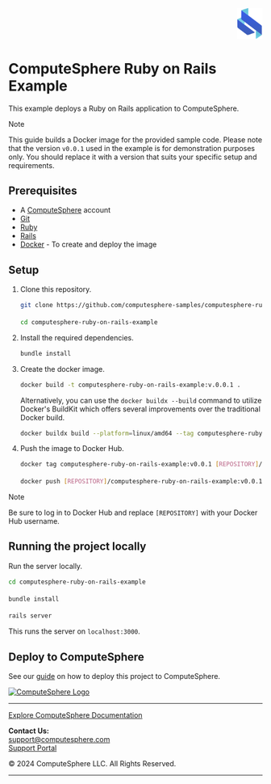<p align="right">
    <a href="https://computesphere.com/"><img src="app/assets/images/logo.svg" width="50px" /></a>
</p>

# ComputeSphere Ruby on Rails Example

This example deploys a Ruby on Rails application to ComputeSphere.

> [!NOTE]
> This guide builds a Docker image for the provided sample code. Please note that the version `v0.0.1` used in the example is for demonstration purposes only. You should replace it with a version that suits your specific setup and requirements.

## Prerequisites

- A [ComputeSphere](https://computesphere.com) account
- [Git](https://git-scm.com/downloads)
- [Ruby](https://www.ruby-lang.org/en/documentation/installation/)
- [Rails](https://guides.rubyonrails.org/v5.1/getting_started.html)
- [Docker](https://docs.docker.com/engine/install/) - To create and deploy the image

## Setup

1. Clone this repository.

    ```bash
    git clone https://github.com/computesphere-samples/computesphere-ruby-on-rails-example.git

    cd computesphere-ruby-on-rails-example
    ```

2. Install the required dependencies.

    ```bash
    bundle install
    ```

3. Create the docker image.

    ```bash
    docker build -t computesphere-ruby-on-rails-example:v.0.0.1 .
    ```

    Alternatively, you can use the `docker buildx --build` command to utilize Docker's BuildKit which offers several improvements over the traditional Docker build.

    ```bash
    docker buildx build --platform=linux/amd64 --tag computesphere-ruby-on-rails-example:v0.0.1 .
    ``` 

4. Push the image to Docker Hub.

    ```bash
    docker tag computesphere-ruby-on-rails-example:v0.0.1 [REPOSITORY]/computesphere-ruby-on-rails-example:v0.0.1

    docker push [REPOSITORY]/computesphere-ruby-on-rails-example:v0.0.1
    ```

> [!NOTE]
> Be sure to log in to Docker Hub and replace `[REPOSITORY]` with your Docker Hub username.

## Running the project locally

Run the server locally.

```bash
cd computesphere-ruby-on-rails-example

bundle install

rails server
```

This runs the server on `localhost:3000`.

## Deploy to ComputeSphere

See our [guide](https://docs.computesphere.com/docs/getting-started/quickstart/getting-started-with-ruby) on how to deploy this project to ComputeSphere.

<!-- Check if this is the right link to the dashboard -->
<a href="https://console.computesphere.com"> <img src="https://cdn.sanity.io/images/5jct4wv7/production/a3a823db7833f9274fc723b1223084b51c7ed160-1103x160.png" width="350px" alt="ComputeSphere Logo"> </a>

---
[Explore ComputeSphere Documentation](https://docs.computesphere.com)

**Contact Us:**  
[support@computesphere.com](mailto:support@computesphere.com)  
[Support Portal](https://support.computesphere.com/portal)

&copy; 2024 ComputeSphere LLC. All Rights Reserved.

---
